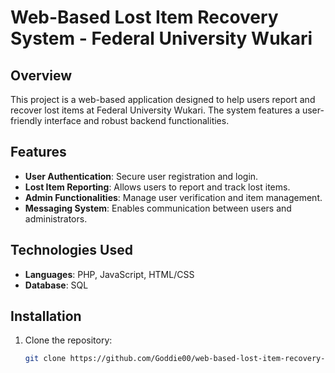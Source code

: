 # Web-Based Lost Item Recovery System - Federal University Wukari

## Overview
This project is a web-based application designed to help users report and recover lost items at Federal University Wukari. The system features a user-friendly interface and robust backend functionalities.

## Features
- **User Authentication**: Secure user registration and login.
- **Lost Item Reporting**: Allows users to report and track lost items.
- **Admin Functionalities**: Manage user verification and item management.
- **Messaging System**: Enables communication between users and administrators.

## Technologies Used
- **Languages**: PHP, JavaScript, HTML/CSS
- **Database**: SQL

## Installation
1. Clone the repository:
   ```bash
   git clone https://github.com/Goddie00/web-based-lost-item-recovery-system-fuw.git
